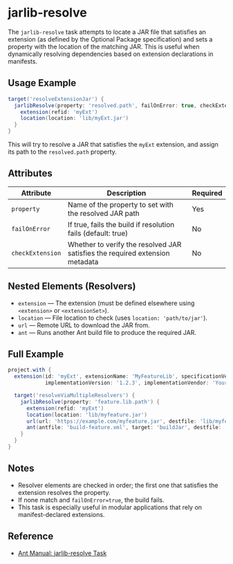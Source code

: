 # jarlib-resolve

The `jarlib-resolve` task attempts to locate a JAR file that satisfies an extension (as defined by the Optional Package specification) and sets a property with the location of the matching JAR. This is useful when dynamically resolving dependencies based on extension declarations in manifests.

## Usage Example

```groovy
target('resolveExtensionJar') {
  jarlibResolve(property: 'resolved.path', failOnError: true, checkExtension: true) {
    extension(refid: 'myExt')
    location(location: 'lib/myExt.jar')
  }
}
```

This will try to resolve a JAR that satisfies the `myExt` extension, and assign its path to the `resolved.path` property.

## Attributes

| Attribute        | Description                                                                  | Required |
|------------------|-------------------------------------------------------------------------------|----------|
| `property`       | Name of the property to set with the resolved JAR path                       | Yes      |
| `failOnError`    | If true, fails the build if resolution fails (default: true)                 | No       |
| `checkExtension` | Whether to verify the resolved JAR satisfies the required extension metadata | No       |

## Nested Elements (Resolvers)

- `extension` — The extension (must be defined elsewhere using `<extension>` or `<extensionSet>`).
- `location` — File location to check (uses `location: 'path/to/jar'`).
- `url` — Remote URL to download the JAR from.
- `ant` — Runs another Ant build file to produce the required JAR.

## Full Example

```groovy
project.with {
  extension(id: 'myExt', extensionName: 'MyFeatureLib', specificationVersion: '1.0',
            implementationVersion: '1.2.3', implementationVendor: 'YourOrg')

  target('resolveViaMultipleResolvers') {
    jarlibResolve(property: 'feature.lib.path') {
      extension(refid: 'myExt')
      location(location: 'lib/myfeature.jar')
      url(url: 'https://example.com/myfeature.jar', destfile: 'lib/myfeature.jar')
      ant(antfile: 'build-feature.xml', target: 'buildJar', destfile: 'lib/myfeature.jar')
    }
  }
}
```

## Notes

- Resolver elements are checked in order; the first one that satisfies the extension resolves the property.
- If none match and `failOnError=true`, the build fails.
- This task is especially useful in modular applications that rely on manifest-declared extensions.

## Reference

- [Ant Manual: jarlib-resolve Task](https://ant.apache.org/manual/Tasks/jarlib-resolve.html)
